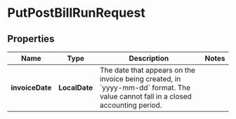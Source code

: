 

# PutPostBillRunRequest


## Properties

| Name | Type | Description | Notes |
|------------ | ------------- | ------------- | -------------|
|**invoiceDate** | **LocalDate** | The date that appears on the invoice being created, in &#x60;yyyy-mm-dd&#x60; format.   The value cannot fall in a closed accounting period.  |  |



